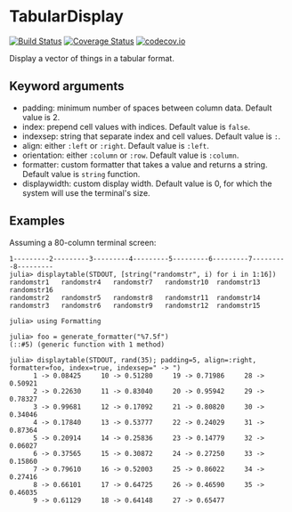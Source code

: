 # TabularDisplay

[![Build Status](https://travis-ci.org/tk3369/TabularDisplay.jl.svg?branch=master)](https://travis-ci.org/tk3369/TabularDisplay.jl) [![Coverage Status](https://coveralls.io/repos/tk3369/TabularDisplay.jl/badge.svg?branch=master&service=github)](https://coveralls.io/github/tk3369/TabularDisplay.jl?branch=master) [![codecov.io](http://codecov.io/github/tk3369/TabularDisplay.jl/coverage.svg?branch=master)](http://codecov.io/github/tk3369/TabularDisplay.jl?branch=master)

Display a vector of things in a tabular format.  

## Keyword arguments
- padding: minimum number of spaces between column data. Default value is 2.
- index: prepend cell values with indices. Default value is `false`.
- indexsep: string that separate index and cell values.  Default value is `:`.
- align: either `:left` or `:right`.  Default value is `:left`.
- orientation: either `:column` or `:row`.  Default value is `:column`.
- formatter: custom formatter that takes a value and returns a string.  Default value is `string` function.
- displaywidth: custom display width.  Default value is 0, for which the system will use the terminal's size.

## Examples

Assuming a 80-column terminal screen:

```
1---------2---------3---------4---------5---------6---------7---------8---------
julia> displaytable(STDOUT, [string("randomstr", i) for i in 1:16])
randomstr1   randomstr4   randomstr7   randomstr10  randomstr13  randomstr16  
randomstr2   randomstr5   randomstr8   randomstr11  randomstr14               
randomstr3   randomstr6   randomstr9   randomstr12  randomstr15               

julia> using Formatting

julia> foo = generate_formatter("%7.5f")
(::#5) (generic function with 1 method)

julia> displaytable(STDOUT, rand(35); padding=5, align=:right, formatter=foo, index=true, indexsep=" -> ")
      1 -> 0.08425     10 -> 0.51280     19 -> 0.71986     28 -> 0.50921
      2 -> 0.22630     11 -> 0.83040     20 -> 0.95942     29 -> 0.78327
      3 -> 0.99681     12 -> 0.17092     21 -> 0.80820     30 -> 0.34046
      4 -> 0.17840     13 -> 0.53777     22 -> 0.24029     31 -> 0.87364
      5 -> 0.20914     14 -> 0.25836     23 -> 0.14779     32 -> 0.06027
      6 -> 0.37565     15 -> 0.30872     24 -> 0.27250     33 -> 0.15860
      7 -> 0.79610     16 -> 0.52003     25 -> 0.86022     34 -> 0.27416
      8 -> 0.66101     17 -> 0.64725     26 -> 0.46590     35 -> 0.46035
      9 -> 0.61129     18 -> 0.64148     27 -> 0.65477                  
```